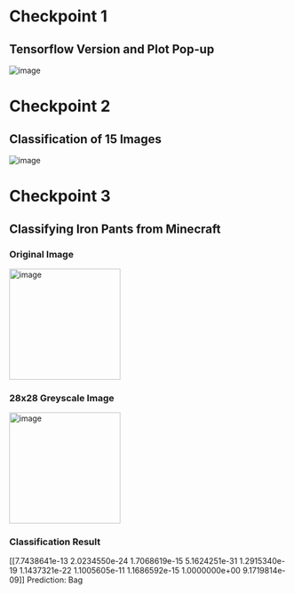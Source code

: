 # Checkpoint 1

## Tensorflow Version and Plot Pop-up
![image](https://i.gyazo.com/9591801332e2857e1809515a0db36e14.png)

# Checkpoint 2

## Classification of 15 Images

![image](https://i.gyazo.com/b2cdb50e61d244b8ee84fad4bcdf7eb4.png)


# Checkpoint 3

## Classifying Iron Pants from Minecraft

### Original Image
<img src="https://i.gyazo.com/882eaa1e550b08a1535feb698f4dc5dc.png" alt="image" width="200"/>

### 28x28 Greyscale Image
<img src="https://i.gyazo.com/ab22a16773481c5505769a1bc3ed214c.png" alt="image" width="200"/>

### Classification Result
[[7.7438641e-13 2.0234550e-24 1.7068619e-15 5.1624251e-31 1.2915340e-19
  1.1437321e-22 1.1005605e-11 1.1686592e-15 1.0000000e+00 9.1719814e-09]]
Prediction:  Bag
